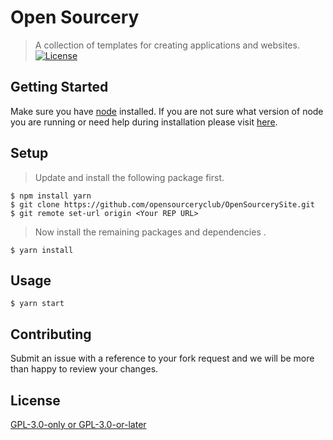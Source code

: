 #  Open Sourcery
> A collection of templates for creating applications and websites.
[![License](http://img.shields.io/:license-mit-blue.svg?style=flat-square)](https://www.gnu.org/licenses/gpl-3.0.en.html)
## Getting Started


Make sure you have [node](https://nodejs.org/en/download/) installed. If you are not sure what version of node you are running or need help during installation please visit [here](https://nodejs.org/en/download/package-manager/). 

## Setup
> Update and install the following package first.
``` shell 
$ npm install yarn
$ git clone https://github.com/opensourceryclub/OpenSourcerySite.git
$ git remote set-url origin <Your REP URL>

```
> Now install the remaining packages and dependencies .
``` shell
$ yarn install
```
## Usage
``` shell
$ yarn start
```

## Contributing
Submit an issue with a reference to your fork request and we will be more than happy to review your changes.


## License
[GPL-3.0-only or GPL-3.0-or-later
](https://raw.githubusercontent.com/opensourceryclub/OpenSourcerySite/dev/LICENSE)